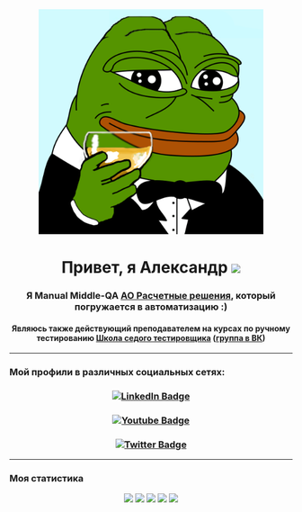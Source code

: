 <div id="header" align="center">
  <img src="pepefrg-65.gif" width="400"/>
</div>
<h1 align="center">Привет, я Александр
<img src="https://github.com/blackcater/blackcater/raw/main/images/Hi.gif" height="32"/></h1>
<h3 align="center">Я Manual Middle-QA <a href="https://www.ao-rr.ru/projects/social-id/"> АО Расчетные решения</a>, который погружается в автоматизацию :)</h3>
<h4 align="center">Являюсь также действующий преподавателем на курсах по ручному тестированию <a href="https://sedtest-school.ru/"> Школа седого тестировщика</a> (<a href="https://vk.com/zapiskisedogotestera">группа в ВК</a>)</h4>

---

### Мой профили в различных социальных сетях:
<div id="badges">
  <a href="https://www.linkedin.com/in/nyashin-alex/">
   <h3 align="center"> <img src="https://img.shields.io/badge/LinkedIn-blue?style=for-the-badge&logo=linkedin&logoColor=white" alt="LinkedIn Badge"/> </h3>
  </a>
  <a href="https://t.me/nyashin_alex">
    <h3 align="center"> <img src="https://img.shields.io/badge/Telegram-blue?style=for-the-badge&logo=telegram&logoColor=white" alt="Youtube Badge"/> </h3>
  </a>
  <a href="https://vk.com/alex_nyashin">
    <h3 align="center"> <img src="https://img.shields.io/badge/VK-blue?style=for-the-badge&logo=vk&logoColor=white" alt="Twitter Badge"/> </h3>
  </a>
</div>

---
### Моя статистика
<div id="stat" align="center">
	<img src="https://github-profile-summary-cards.vercel.app/api/cards/profile-details?username=NyashinAlex&theme=gruvbox"/>
	<img src="http://github-profile-summary-cards.vercel.app/api/cards/repos-per-language?username=NyashinAlex&theme=gruvbox"/>
	<img src="https://github-profile-summary-cards.vercel.app/api/cards/most-commit-language?username=NyashinAlex&theme=gruvbox"/>
	<img src="https://github-profile-summary-cards.vercel.app/api/cards/stats?username=NyashinAlex&theme=gruvbox"/>
	<img src="http://github-profile-summary-cards.vercel.app/api/cards/productive-time?username=NyashinAlex&theme=gruvbox&utcOffset=8"/>
</div>

